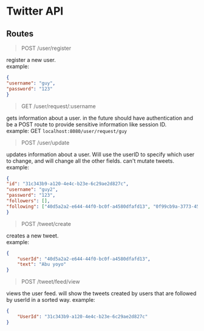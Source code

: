 # Twitter API

## Routes
> POST /user/register

register a new user.   
example:
```json
{
"username": "guy",
"password": "123"
}
```

> GET /user/request/:username

gets information about a user. in the future should have authentication and be a POST route 
to provide sensitive information like session ID.  
example: GET `localhost:8080/user/request/guy`

> POST /user/update

updates information about a user. Will use the userID to specify which user to change, and will change all
the other fields. can't mutate tweets. 
example:
```json
{  
"id": "31c343b9-a120-4e4c-b23e-6c29ae2d827c",  
"username": "guy2",  
"password": "123",  
"followers": [],  
"following": ["40d5a2a2-e644-44f0-bc0f-a4580dfafd13", "0f99cb9a-3773-4502-8872-8fdb921967d1"]  
}
```

> POST /tweet/create

creates a new tweet.  
example:
```json
{
    "userId": "40d5a2a2-e644-44f0-bc0f-a4580dfafd13",
    "text": "Abu yoyo"
}
```

> POST /tweet/feed/view

views the user feed. will show the tweets created by users that are followed by userId in a sorted way.
example:
```json
{
    "UserId": "31c343b9-a120-4e4c-b23e-6c29ae2d827c"
}
```